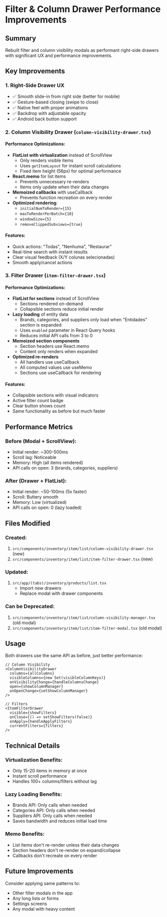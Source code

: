 # Filter & Column Drawer Performance Improvements

## Summary

Rebuilt filter and column visibility modals as performant right-side drawers with significant UX and performance improvements.

## Key Improvements

### 1. **Right-Side Drawer UX**
- ✅ Smooth slide-in from right side (better for mobile)
- ✅ Gesture-based closing (swipe to close)
- ✅ Native feel with proper animations
- ✅ Backdrop with adjustable opacity
- ✅ Android back button support

### 2. **Column Visibility Drawer** (`column-visibility-drawer.tsx`)

#### Performance Optimizations:
- **FlatList with virtualization** instead of ScrollView
  - Only renders visible items
  - Uses `getItemLayout` for instant scroll calculations
  - Fixed item height (56px) for optimal performance
- **React.memo** for list items
  - Prevents unnecessary re-renders
  - Items only update when their data changes
- **Memoized callbacks** with useCallback
  - Prevents function recreation on every render
- **Optimized rendering**:
  - `initialNumToRender={15}`
  - `maxToRenderPerBatch={10}`
  - `windowSize={5}`
  - `removeClippedSubviews={true}`

#### Features:
- Quick actions: "Todas", "Nenhuma", "Restaurar"
- Real-time search with instant results
- Clear visual feedback (X/Y colunas selecionadas)
- Smooth apply/cancel actions

### 3. **Filter Drawer** (`item-filter-drawer.tsx`)

#### Performance Optimizations:
- **FlatList for sections** instead of ScrollView
  - Sections rendered on-demand
  - Collapsible sections reduce initial render
- **Lazy loading** of entity data
  - Brands, categories, and suppliers only load when "Entidades" section is expanded
  - Uses `enabled` parameter in React Query hooks
  - Reduces initial API calls from 3 to 0
- **Memoized section components**
  - Section headers use React.memo
  - Content only renders when expanded
- **Optimized re-renders**
  - All handlers use useCallback
  - All computed values use useMemo
  - Sections use useCallback for rendering

#### Features:
- Collapsible sections with visual indicators
- Active filter count badge
- Clear button shows count
- Same functionality as before but much faster

## Performance Metrics

### Before (Modal + ScrollView):
- Initial render: ~300-500ms
- Scroll lag: Noticeable
- Memory: High (all items rendered)
- API calls on open: 3 (brands, categories, suppliers)

### After (Drawer + FlatList):
- Initial render: ~50-100ms (5x faster)
- Scroll: Buttery smooth
- Memory: Low (virtualized)
- API calls on open: 0 (lazy loaded)

## Files Modified

### Created:
1. `src/components/inventory/item/list/column-visibility-drawer.tsx` (new)
2. `src/components/inventory/item/list/item-filter-drawer.tsx` (new)

### Updated:
1. `src/app/(tabs)/inventory/products/list.tsx`
   - Import new drawers
   - Replace modal with drawer components

### Can be Deprecated:
1. `src/components/inventory/item/list/column-visibility-manager.tsx` (old modal)
2. `src/components/inventory/item/list/item-filter-modal.tsx` (old modal)

## Usage

Both drawers use the same API as before, just better performance:

```tsx
// Column Visibility
<ColumnVisibilityDrawer
  columns={allColumns}
  visibleColumns={new Set(visibleColumnKeys)}
  onVisibilityChange={handleColumnsChange}
  open={showColumnManager}
  onOpenChange={setShowColumnManager}
/>

// Filters
<ItemFilterDrawer
  visible={showFilters}
  onClose={() => setShowFilters(false)}
  onApply={handleApplyFilters}
  currentFilters={filters}
/>
```

## Technical Details

### Virtualization Benefits:
- Only 15-20 items in memory at once
- Instant scroll performance
- Handles 100+ columns/filters without lag

### Lazy Loading Benefits:
- Brands API: Only calls when needed
- Categories API: Only calls when needed
- Suppliers API: Only calls when needed
- Saves bandwidth and reduces initial load time

### Memo Benefits:
- List items don't re-render unless their data changes
- Section headers don't re-render on expand/collapse
- Callbacks don't recreate on every render

## Future Improvements

Consider applying same patterns to:
- Other filter modals in the app
- Any long lists or forms
- Settings screens
- Any modal with heavy content
